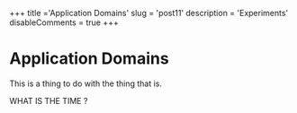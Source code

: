 +++
title ='Application Domains'
slug = 'post11'
description = 'Experiments'
disableComments = true
+++

# Application Domains


This is a thing to do with the thing that is.

WHAT IS THE TIME ?